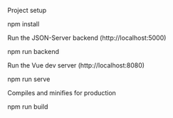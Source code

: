 Project setup

npm install

Run the JSON-Server backend (http://localhost:5000)

npm run backend

Run the Vue dev server (http://localhost:8080)

npm run serve

Compiles and minifies for production

npm run build
